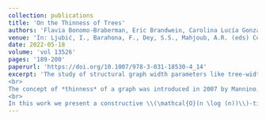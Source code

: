 ```yaml
---
collection: publications
title: 'On the Thinness of Trees'
authors: 'Flavia Bonomo-Braberman, Eric Brandwein, Carolina Lucía Gonzalez, Agustín Sansone'
venue: 'In: Ljubić, I., Barahona, F., Dey, S.S., Mahjoub, A.R. (eds) Combinatorial Optimization. ISCO 2022. Lecture Notes in Computer Science'
date: 2022-05-18
volume: 'vol 13526'
pages: '189-200'
paperurl: 'https://doi.org/10.1007/978-3-031-18530-4_14'
excerpt: 'The study of structural graph width parameters like tree-width, clique-width and rank-width has been ongoing during the last five decades, and their algorithmic use has also been increasing [Cygan et al., 2015]. New width parameters continue to be defined, for example, mim-width in 2012, twin-width in 2020, and mixed-thinness, a generalization of thinness, in 2022.
<br>
The concept of *thinness* of a graph was introduced in 2007 by Mannino, Oriolo, Ricci and Chandran, and it can be seen as a generalization of interval graphs, which are exactly the graphs with thinness equal to one. This concept is interesting because if a representation of a graph as a \\(k\\)-thin graph is given for a constant value \\(k\\), then several known NP-complete problems can be solved in polynomial time. Some examples are the maximum weighted independent set problem, solved in the seminal paper by Mannino et al., and the capacitated coloring with fixed number of colors [Bonomo, Mattia and Oriolo, 2011].
<br>
In this work we present a constructive \\(\mathcal{O}(n \log (n))\\)-time algorithm to compute the thinness for any given \\(n\\)-vertex tree, along with a corresponding thin representation. We use intermediate results of this construction to improve known bounds of the thinness of some special families of trees.'
---
```

